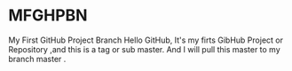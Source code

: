 # MFGHPBN
My First GitHub Project Branch
Hello GitHub, It's my firts GibHub Project or Repository ,and this is a tag or sub master.
And I will pull this master to my branch master .
